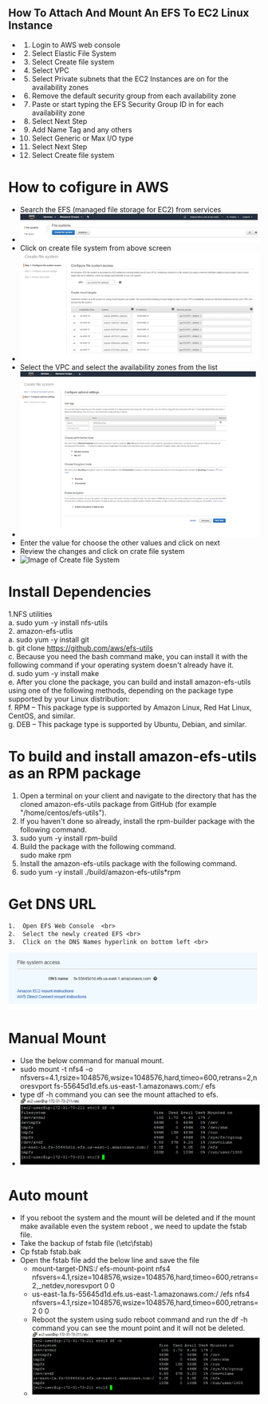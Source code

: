 ## How To Attach And Mount An EFS To EC2 Linux Instance
* 1.	Login to AWS web console <br>
* 2.	Select Elastic File System <br>
* 3.	Select Create file system <br>
* 4.	Select VPC <br>
* 5.	Select Private subnets that the EC2 Instances are on for the availability zones <br>
* 6.	Remove the default security group from each availability zone <br>
* 7.	Paste or start typing the EFS Security Group ID in for each availability zone <br>
* 8.	Select Next Step <br>
* 9.	Add Name Tag and any others <br>
* 10.	Select Generic or Max I/O type <br>
* 11.	Select Next Step <br>
* 12.	Select Create file system <br>
# How to cofigure in AWS <br>
* Search the EFS (managed file storage for EC2) from services <br>
* ![Image of EFS](Images/efs.png) <br>
* Click on create file system from above screen <br>
* ![Image of Create file System](Images/createFS.png) <br> 
* Select the VPC and select the availability zones from the list <br>
* ![Image of Create file System](Images/cfs2.png) <br>
* Enter the value for choose the other values and click on next <br>
* Review the changes and click on crate file system <br>
* ![Image of Create file System](Images/cfs3.png) <br>
# Install Dependencies <br>
1.NFS utilities <br>
  a.	sudo yum -y install nfs-utils <br>
2.	amazon-efs-utlis <br>
  a.	sudo yum -y install git <br>
  b.	git clone https://github.com/aws/efs-utils <br>
  c.	Because you need the bash command make, you can install it with the following command if your operating system doesn't already have it.<br>
  d.	sudo yum -y install make <br>
  e.	After you clone the package, you can build and install amazon-efs-utils using one of the following methods, depending on the package type supported by your Linux distribution: <br>
  f.	RPM – This package type is supported by Amazon Linux, Red Hat Linux, CentOS, and similar.<br>
  g.	DEB – This package type is supported by Ubuntu, Debian, and similar.<br>
 
# To build and install amazon-efs-utils as an RPM package <br>
  1.	Open a terminal on your client and navigate to the directory that has the cloned amazon-efs-utils package from GitHub (for example "/home/centos/efs-utils").<br>
  2.	If you haven't done so already, install the rpm-builder package with the following command.<br>
  3.	sudo yum -y install rpm-build<br>
  4.	Build the package with the following command.<br>
      sudo make rpm <br>
  5.	Install the amazon-efs-utils package with the following command. <br>
  6.	sudo yum -y install ./build/amazon-efs-utils*rpm <br>
# Get DNS URL <br>
    1.	Open EFS Web Console  <br>
    2.	Select the newly created EFS <br>
    3.	Click on the DNS Names hyperlink on bottom left <br>
   ![Image of file system access](Images/fsa.png) <br>
# Manual Mount <br>
 * Use the below command for manual mount.<br>
 * sudo mount -t nfs4 -o nfsvers=4.1,rsize=1048576,wsize=1048576,hard,timeo=600,retrans=2,noresvport fs-55645d1d.efs.us-east-1.amazonaws.com:/ efs <br>
 * type df -h command you can see the mount attached to efs.
 * ![Image of DF](Images/df.png) <br>
# Auto mount <br>
 * If you reboot the system and the mount will be deleted and if the mount make available even the system reboot , we need to update the fstab file.<br>
 * Take the backup of fstab file (\etc\fstab) <br>
 * Cp fstab fstab.bak <br>
 * Open the fstab file add the below line and save the file <br>
    * mount-target-DNS:/ efs-mount-point nfs4 nfsvers=4.1,rsize=1048576,wsize=1048576,hard,timeo=600,retrans=2,_netdev,noresvport 0 0 <br>
    * us-east-1a.fs-55645d1d.efs.us-east-1.amazonaws.com:/ /efs nfs4 nfsvers=4.1,rsize=1048576,wsize=1048576,hard,timeo=600,retrans=2 0 0 <br>
    * Reboot the system using sudo reboot command and run the df -h command you can see the mount point and it will not be deleted.  <br>
    *  ![Image of DF](Images/df1.png) <br>
